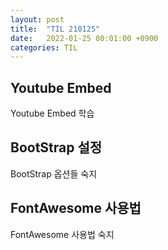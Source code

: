 ```yaml
---
layout: post
title:  "TIL 210125"
date:   2022-01-25 00:01:00 +0900
categories: TIL
---
```


## Youtube Embed
Youtube Embed 학습

## BootStrap 설정
BootStrap 옵션들 숙지

## FontAwesome 사용법
FontAwesome 사용법 숙지

